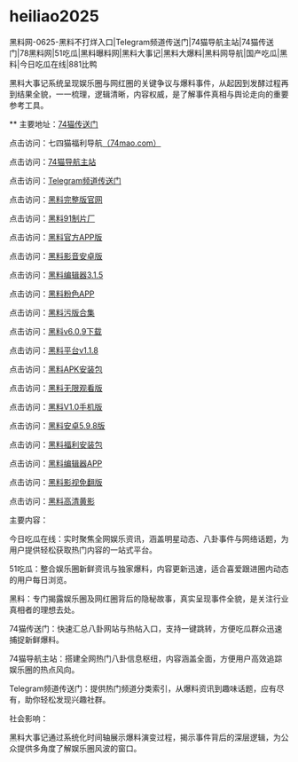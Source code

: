 # heiliao2025
黑料网-0625-黑料不打烊入口|Telegram频道传送门|74猫导航主站|74猫传送门|78黑料网|51吃瓜|黑料曝料网|黑料大事记|黑料大爆料|黑料网导航|国产吃瓜|黑料|今日吃瓜在线|881比鸭

黑料大事记系统呈现娱乐圈与网红圈的关键争议与爆料事件，从起因到发酵过程再到结果全貌，一一梳理，逻辑清晰，内容权威，是了解事件真相与舆论走向的重要参考工具。

** 主要地址：<a href="https://74mao.com/">74猫传送门</a>

点击访问：七四猫福利导航<a href="https://74mao.com/">（74mao.com）</a>

点击访问：<a href="https://74mao.com/">74猫导航主站</a>

点击访问：<a href="https://74mao.com/">Telegram频道传送门</a>

点击访问：<a href="https://hj-700.pages.dev/">黑料完整版官网</a>  

点击访问：<a href="https://hj-712.pages.dev/">黑料91制片厂</a>  

点击访问：<a href="https://hj-1016.pages.dev/">黑料官方APP版</a>  

点击访问：<a href="https://hj-1017.pages.dev/">黑料影音安卓版</a>  

点击访问：<a href="https://hj-1018.pages.dev/">黑料编辑器3.1.5</a>  

点击访问：<a href="https://hj-1019.pages.dev/">黑料粉色APP</a>  

点击访问：<a href="https://hj-1020.pages.dev/">黑料污版合集</a>  

点击访问：<a href="https://hj-1021.pages.dev/">黑料v6.0.9下载</a>  

点击访问：<a href="https://hj-1022.pages.dev/">黑料平台v1.1.8</a>  

点击访问：<a href="https://hj-1023.pages.dev/">黑料APK安装包</a>  

点击访问：<a href="https://hj-1011.pages.dev/">黑料无限观看版</a>  

点击访问：<a href="https://hj-1012.pages.dev/">黑料V1.0手机版</a>  

点击访问：<a href="https://hj-1013.pages.dev/">黑料安卓5.9.8版</a>  

点击访问：<a href="https://hj-1014.pages.dev/">黑料福利安装包</a>  

点击访问：<a href="https://hj-1015.pages.dev/">黑料编辑器APP</a>  

点击访问：<a href="https://hj-698.pages.dev/">黑料影视免翻版</a>  

点击访问：<a href="https://hj-699.pages.dev/">黑料高清黄影</a>  

主要内容：

今日吃瓜在线：实时聚焦全网娱乐资讯，涵盖明星动态、八卦事件与网络话题，为用户提供轻松获取热门内容的一站式平台。

51吃瓜：整合娱乐圈新鲜资讯与独家爆料，内容更新迅速，适合喜爱跟进圈内动态的用户每日浏览。

黑料：专门揭露娱乐圈及网红圈背后的隐秘故事，真实呈现事件全貌，是关注行业真相者的理想去处。

74猫传送门：快速汇总八卦网站与热帖入口，支持一键跳转，方便吃瓜群众迅速捕捉新鲜爆料。

74猫导航主站：搭建全网热门八卦信息枢纽，内容涵盖全面，方便用户高效追踪娱乐圈的热点风向。

Telegram频道传送门：提供热门频道分类索引，从爆料资讯到趣味话题，应有尽有，助你轻松发现兴趣社群。

社会影响：

黑料大事记通过系统化时间轴展示爆料演变过程，揭示事件背后的深层逻辑，为公众提供多角度了解娱乐圈风波的窗口。

<span style="display:none;">[Canonical link](https://github.com/vivv20250625/viv10）</span>
